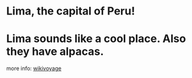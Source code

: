 # Lima, the capital of Peru!

# Lima sounds like a cool place. Also they have alpacas.

more info: [wikivoyage](https://en.wikivoyage.org/wiki/Lima)
